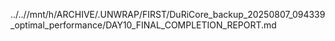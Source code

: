 ../..//mnt/h/ARCHIVE/.UNWRAP/FIRST/DuRiCore_backup_20250807_094339_optimal_performance/DAY10_FINAL_COMPLETION_REPORT.md